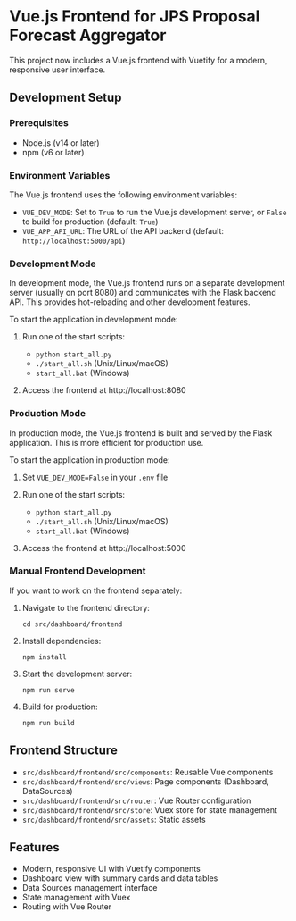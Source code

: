 # Vue.js Frontend for JPS Proposal Forecast Aggregator

This project now includes a Vue.js frontend with Vuetify for a modern, responsive user interface.

## Development Setup

### Prerequisites

- Node.js (v14 or later)
- npm (v6 or later)

### Environment Variables

The Vue.js frontend uses the following environment variables:

- `VUE_DEV_MODE`: Set to `True` to run the Vue.js development server, or `False` to build for production (default: `True`)
- `VUE_APP_API_URL`: The URL of the API backend (default: `http://localhost:5000/api`)

### Development Mode

In development mode, the Vue.js frontend runs on a separate development server (usually on port 8080) and communicates with the Flask backend API. This provides hot-reloading and other development features.

To start the application in development mode:

1. Run one of the start scripts:
   - `python start_all.py`
   - `./start_all.sh` (Unix/Linux/macOS)
   - `start_all.bat` (Windows)

2. Access the frontend at http://localhost:8080

### Production Mode

In production mode, the Vue.js frontend is built and served by the Flask application. This is more efficient for production use.

To start the application in production mode:

1. Set `VUE_DEV_MODE=False` in your `.env` file
2. Run one of the start scripts:
   - `python start_all.py`
   - `./start_all.sh` (Unix/Linux/macOS)
   - `start_all.bat` (Windows)

3. Access the frontend at http://localhost:5000

### Manual Frontend Development

If you want to work on the frontend separately:

1. Navigate to the frontend directory:
   ```
   cd src/dashboard/frontend
   ```

2. Install dependencies:
   ```
   npm install
   ```

3. Start the development server:
   ```
   npm run serve
   ```

4. Build for production:
   ```
   npm run build
   ```

## Frontend Structure

- `src/dashboard/frontend/src/components`: Reusable Vue components
- `src/dashboard/frontend/src/views`: Page components (Dashboard, DataSources)
- `src/dashboard/frontend/src/router`: Vue Router configuration
- `src/dashboard/frontend/src/store`: Vuex store for state management
- `src/dashboard/frontend/src/assets`: Static assets

## Features

- Modern, responsive UI with Vuetify components
- Dashboard view with summary cards and data tables
- Data Sources management interface
- State management with Vuex
- Routing with Vue Router 